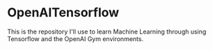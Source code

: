 # OpenAITensorflow
This is the repository I'll use to learn Machine Learning through using Tensorflow and the OpenAI Gym environments.
